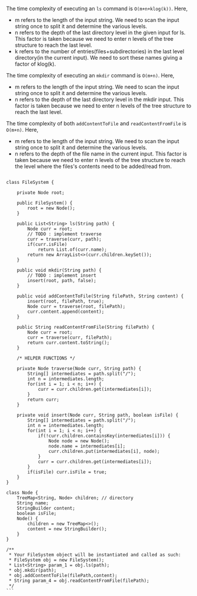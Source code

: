 The time complexity of executing an `ls` command is `O(m+n+klog(k))`. Here, 

- m refers to the length of the input string. We need to scan the input string once to split it and determine the various levels. <br>
- n refers to the depth of the last directory level in the given input for ls. This factor is taken because we need to enter n levels of the tree structure to reach the last level. <br>
- k refers to the number of entries(files+subdirectories) in the last level directory(in the current input). We need to sort these names giving a factor of 
klog(k).<br>

The time complexity of executing an `mkdir` command is `O(m+n)`. Here, 
- m refers to the length of the input string. We need to scan the input string once to split it and determine the various levels. 
- n refers to the depth of the last directory level in the mkdir input. This factor is taken because we need to enter n levels of the tree structure to reach the last level.

The time complexity of both `addContentToFile` and `readContentFromFile` is `O(m+n)`. Here, 
- m refers to the length of the input string. We need to scan the input string once to split it and determine the various levels. 
- n refers to the depth of the file name in the current input. This factor is taken because we need to enter n levels of the tree structure to reach the level where the files's contents need to be added/read from.


```

class FileSystem {

    private Node root;
    
    public FileSystem() {
        root = new Node();    
    }
    
    public List<String> ls(String path) {
        Node curr = root;
        // TODO : implement traverse 
        curr = traverse(curr, path);
        if(curr.isFile)
            return List.of(curr.name);
        return new ArrayList<>(curr.children.keySet());
    }
    
    public void mkdir(String path) {
        // TODO : implement insert
        insert(root, path, false); 
    }
    
    public void addContentToFile(String filePath, String content) {
        insert(root, filePath, true);
        Node curr = traverse(root, filePath);
        curr.content.append(content);
    }
    
    public String readContentFromFile(String filePath) {
        Node curr = root;
        curr = traverse(curr, filePath);
        return curr.content.toString();
    }
    
    /* HELPER FUNCTIONS */
    
    private Node traverse(Node curr, String path) {
        String[] intermediates = path.split("/");
        int n = intermediates.length;
        for(int i = 1; i < n; i++) {
            curr = curr.children.get(intermediates[i]);
        }
        return curr;
    }
    
    private void insert(Node curr, String path, boolean isFile) {
        String[] intermediates = path.split("/");
        int n = intermediates.length;
        for(int i = 1; i < n; i++) {
            if(!curr.children.containsKey(intermediates[i])) {
                Node node = new Node();
                node.name = intermediates[i];
                curr.children.put(intermediates[i], node);
            }
            curr = curr.children.get(intermediates[i]);
        }
        if(isFile) curr.isFile = true;
    }
}

class Node {
    TreeMap<String, Node> children; // directory
    String name;
    StringBuilder content;
    boolean isFile;
    Node() {
        children = new TreeMap<>();
        content = new StringBuilder();
    }
}

/**
 * Your FileSystem object will be instantiated and called as such:
 * FileSystem obj = new FileSystem();
 * List<String> param_1 = obj.ls(path);
 * obj.mkdir(path);
 * obj.addContentToFile(filePath,content);
 * String param_4 = obj.readContentFromFile(filePath);
 */
```​
